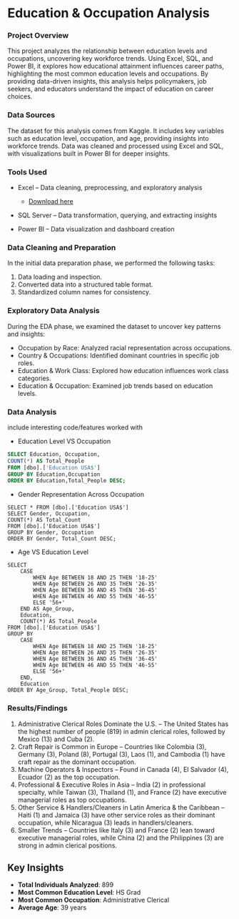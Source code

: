 # Education & Occupation Analysis

### Project Overview

This project analyzes the relationship between education levels and occupations, uncovering key workforce trends. Using Excel, SQL, and Power BI, it explores how educational attainment influences career paths, highlighting the most common education levels and occupations.
By providing data-driven insights, this analysis helps policymakers, job seekers, and educators understand the impact of education on career choices.

### Data Sources

The dataset for this analysis comes from Kaggle. It includes key variables such as education level, occupation, and age, providing insights into workforce trends.
Data was cleaned and processed using Excel and SQL, with visualizations built in Power BI for deeper insights.

### Tools Used

- Excel – Data cleaning, preprocessing, and exploratory analysis
   - [Download here](https://microsoft.com)
     
- SQL Server – Data transformation, querying, and extracting insights
- Power BI – Data visualization and dashboard creation

### Data Cleaning and Preparation

In the initial data preparation phase, we performed the following tasks:

1. Data loading and inspection.
2. Converted data into a structured table format.
3. Standardized column names for consistency.

### Exploratory Data Analysis

During the EDA phase, we examined the dataset to uncover key patterns and insights:

 - Occupation by Race: Analyzed racial representation across occupations.
 - Country & Occupations: Identified dominant countries in specific job roles.
 - Education & Work Class: Explored how education influences work class categories.
 - Education & Occupation: Examined job trends based on education levels.

### Data Analysis

include interesting code/features worked with
  - Education Level VS Occupation
```sql
SELECT Education, Occupation,
COUNT(*) AS Total_People
FROM [dbo].['Education USA$']
GROUP BY Education,Occupation
ORDER BY Education,Total_People DESC;
```

  - Gender Representation Across Occupation
```
SELECT * FROM [dbo].['Education USA$']
SELECT Gender, Occupation,
COUNT(*) AS Total_Count
FROM [dbo].['Education USA$']
GROUP BY Gender, Occupation
ORDER BY Gender, Total_Count DESC;
```
  - Age VS Education Level
``` SELECT * FROM [dbo].['Education USA$']istribution....
SELECT 
    CASE 
        WHEN Age BETWEEN 18 AND 25 THEN '18-25'
        WHEN Age BETWEEN 26 AND 35 THEN '26-35'
        WHEN Age BETWEEN 36 AND 45 THEN '36-45'
        WHEN Age BETWEEN 46 AND 55 THEN '46-55'
        ELSE '56+' 
    END AS Age_Group, 
    Education, 
    COUNT(*) AS Total_People
FROM [dbo].['Education USA$']
GROUP BY 
    CASE 
        WHEN Age BETWEEN 18 AND 25 THEN '18-25'
        WHEN Age BETWEEN 26 AND 35 THEN '26-35'
        WHEN Age BETWEEN 36 AND 45 THEN '36-45'
        WHEN Age BETWEEN 46 AND 55 THEN '46-55'
        ELSE '56+' 
    END,
    Education
ORDER BY Age_Group, Total_People DESC;
```

### Results/Findings

1. Administrative Clerical Roles Dominate the U.S. – The United States has the highest number of people (819) in admin clerical roles, followed by Mexico (13) and Cuba (2).
2. Craft Repair is Common in Europe – Countries like Colombia (3), Germany (3), Poland (8), Portugal (3), Laos (1), and Cambodia (1) have craft repair as the dominant occupation.
3. Machine Operators & Inspectors – Found in Canada (4), El Salvador (4), Ecuador (2) as the top occupation.
4. Professional & Executive Roles in Asia – India (2) in professional specialty, while Taiwan (3), Thailand (1), and France (2) have executive managerial roles as top occupations.
5. Other Service & Handlers/Cleaners in Latin America & the Caribbean – Haiti (1) and Jamaica (3) have other service roles as their dominant occupation, while Nicaragua (3) leads in handlers/cleaners.
6. Smaller Trends – Countries like Italy (3) and France (2) lean toward executive managerial roles, while China (2) and the Philippines (3) are strong in admin clerical positions.

## Key Insights

- **Total Individuals Analyzed**: 899
- **Most Common Education Level**: HS Grad
- **Most Common Occupation**: Administrative Clerical
- **Average Age**: 39 years








